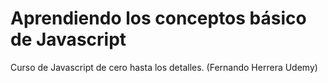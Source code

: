 # Aprendiendo los conceptos básico de Javascript
Curso de Javascript de cero hasta los detalles. (Fernando Herrera Udemy)
